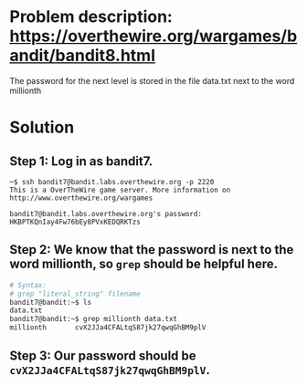 # Problem description: https://overthewire.org/wargames/bandit/bandit8.html
The password for the next level is stored in the file data.txt next to the word millionth

# Solution
## Step 1: Log in as bandit7.
```
─$ ssh bandit7@bandit.labs.overthewire.org -p 2220
This is a OverTheWire game server. More information on http://www.overthewire.org/wargames

bandit7@bandit.labs.overthewire.org's password: HKBPTKQnIay4Fw76bEy8PVxKEDQRKTzs 
```
## Step 2: We know that the password is next to the word millionth, so `grep` should be helpful here. 
```bash
# Syntax:
# grep "literal_string" filename
bandit7@bandit:~$ ls
data.txt
bandit7@bandit:~$ grep millionth data.txt
millionth       cvX2JJa4CFALtqS87jk27qwqGhBM9plV
```
## Step 3: Our password should be `cvX2JJa4CFALtqS87jk27qwqGhBM9plV`. 
